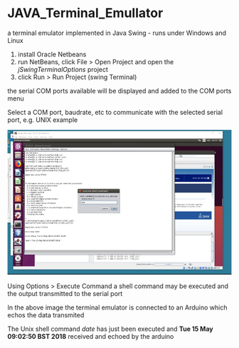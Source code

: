 # JAVA_Terminal_Emullator
a terminal emulator implemented in Java Swing - runs under Windows and Linux

1. install Oracle Netbeans 
2. run NetBeans, click File > Open Project and open the *jSwingTerminalOptions* project
3. click Run > Run Project (swing Terminal)

the serial COM ports available will be displayed and added to the COM ports menu 

Select a COM port, baudrate, etc to communicate with the selected serial port, e.g. UNIX example

![JAVAterminal](UnixTest.jpg)

Using Options > Execute Command  a shell command may be executed and the output transmitted to the serial port

In the above image the terminal emulator is connected to an Arduino which echos the data transmited

The Unix shell command *date* has just been executed and **Tue 15 May 09:02:50 BST 2018** received and echoed by the arduino

